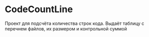 # CodeCountLine
Проект для подсчёта количества строк кода. Выдаёт таблицу с перечнем файлов, их размером и контрольной суммой
